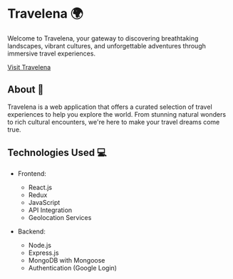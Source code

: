 # Travelena 🌍

Welcome to Travelena, your gateway to discovering breathtaking landscapes, vibrant cultures, and unforgettable adventures through immersive travel experiences.

[Visit Travelena](https://traveleena.vercel.app/)

## About 🚀

Travelena is a web application that offers a curated selection of travel experiences to help you explore the world. From stunning natural wonders to rich cultural encounters, we're here to make your travel dreams come true.

## Technologies Used 💻

- Frontend:
  - React.js
  - Redux
  - JavaScript
  - API Integration
  - Geolocation Services

- Backend:
  - Node.js
  - Express.js
  - MongoDB with Mongoose
  - Authentication (Google Login)
